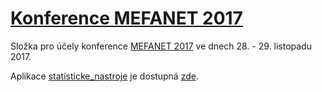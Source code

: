 # [Konference MEFANET 2017](http://www.mefanet.cz/index.php?pg=konference)

Složka pro účely konference [MEFANET 2017](http://www.mefanet.cz/index.php?pg=konference) ve dnech 28. - 29. listopadu 2017.

Aplikace [statisticke_nastroje](http://shiny.statest.cz:3838/statisticke_nastroje/) je dostupná [zde](http://shiny.statest.cz:3838/statisticke_nastroje/).
